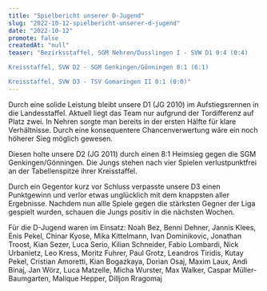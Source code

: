 ```yaml
---
title: "Spielbericht unserer D-Jugend"
slug: "2022-10-12-spielbericht-unserer-d-jugend"
date: "2022-10-12"
promote: false
createdAt: "null"
teaser: "Bezirksstaffel, SGM Nehren/Dusslingen I - SVW D1 0:4 (0:4)

Kreisstaffel, SVW D2 - SGM Genkingen/Gönningen 8:1 (6:1)

Kreisstaffel, SVW D3 - TSV Gomaringen II 0:1 (0:0)"
---
```

Durch eine solide Leistung bleibt unsere D1 (JG 2010) im Aufstiegsrennen in die Landesstaffel. Aktuell liegt das Team nur aufgrund der Tordifferenz auf Platz zwei. In Nehren sorgte man bereits in der ersten Hälfte für klare Verhältnisse. Durch eine konsequentere Chancenverwertung wäre ein noch höherer Sieg möglich gewesen.

Diesen holte unsere D2 (JG 2011) durch einen 8:1 Heimsieg gegen die SGM Genkingen/Gönningen. Die Jungs stehen nach vier Spielen verlustpunktfrei an der Tabellenspitze ihrer Kreisstaffel.

Durch ein Gegentor kurz vor Schluss verpasste unsere D3 einen Punktgewinn und verlor etwas unglücklich mit dem knappsten aller Ergebnisse. Nachdem nun allle Spiele gegen die stärksten Gegner der Liga gespielt wurden, schauen die Jungs positiv in die nächsten Wochen.

Für die D-Jugend waren im Einsatz: Noah Bez, Benni Dehner, Jannis Klees, Enis Pekel, Chinar Kyose, Mika Kittelmann, Ivan Dominikovic, Jonathan Troost, Kian Sezer, Luca Serio, Kilian Schneider, Fabio Lombardi, Nick Urbanietz, Leo Kress, Moritz Fuhrer, Paul Grotz, Leandros Tiridis, Kutay Pekel, Cristian Amoretti, Kian Bogazkaya, Dorian Osaj, Maxim Laux, Andi Binaj, Jan Wörz, Luca Matzelle, Micha Wurster, Max Walker, Caspar Müller-Baumgarten, Malique Hepper, Dilljon Rragomaj
